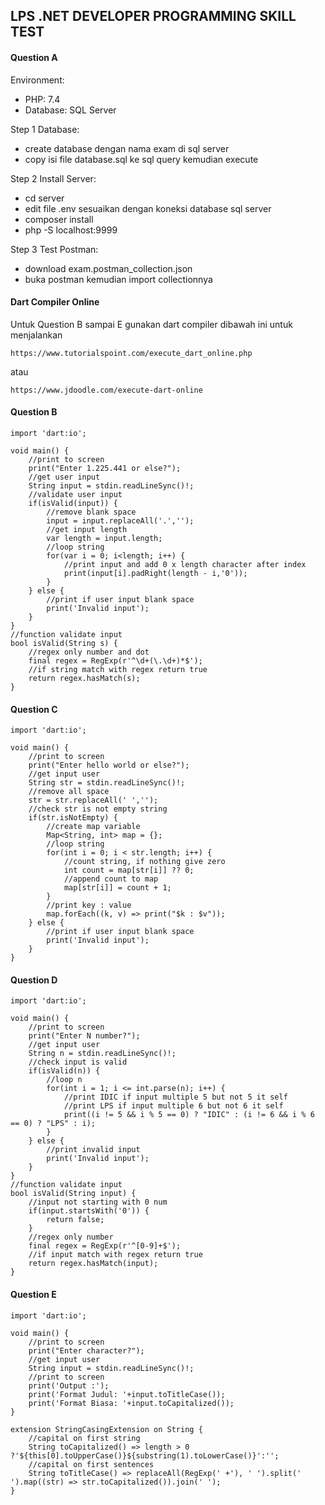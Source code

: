 ## LPS .NET DEVELOPER PROGRAMMING SKILL TEST

#### Question A

Environment:
- PHP: 7.4
- Database: SQL Server

Step 1 Database:
- create database dengan nama exam di sql server
- copy isi file database.sql ke sql query kemudian execute

Step 2 Install Server:
- cd server
- edit file .env sesuaikan dengan koneksi database sql server
- composer install
- php -S localhost:9999

Step 3 Test Postman:
- download exam.postman_collection.json
- buka postman kemudian import collectionnya


#### Dart Compiler Online 
Untuk Question B sampai E gunakan dart compiler dibawah ini untuk menjalankan
```
https://www.tutorialspoint.com/execute_dart_online.php
```
atau
```
https://www.jdoodle.com/execute-dart-online
```

#### Question B
```
import 'dart:io';

void main() {
    //print to screen
    print("Enter 1.225.441 or else?");
    //get user input
    String input = stdin.readLineSync()!;
    //validate user input
    if(isValid(input)) {
        //remove blank space
        input = input.replaceAll('.','');
        //get input length
        var length = input.length;
        //loop string
        for(var i = 0; i<length; i++) {
            //print input and add 0 x length character after index
            print(input[i].padRight(length - i,'0'));
        }
    } else {
        //print if user input blank space
        print('Invalid input');
    }
}
//function validate input
bool isValid(String s) {
    //regex only number and dot
    final regex = RegExp(r'^\d+(\.\d+)*$');
    //if string match with regex return true
    return regex.hasMatch(s);
}
```

#### Question C
```
import 'dart:io';

void main() {
    //print to screen
    print("Enter hello world or else?");
    //get input user
    String str = stdin.readLineSync()!;
    //remove all space
    str = str.replaceAll(' ','');
    //check str is not empty string
    if(str.isNotEmpty) {
        //create map variable
        Map<String, int> map = {};
        //loop string
        for(int i = 0; i < str.length; i++) {
            //count string, if nothing give zero
            int count = map[str[i]] ?? 0;
            //append count to map
            map[str[i]] = count + 1;
        }
        //print key : value
        map.forEach((k, v) => print("$k : $v"));
    } else {
        //print if user input blank space
        print('Invalid input');
    }
}
```

#### Question D
```
import 'dart:io';

void main() {
    //print to screen
    print("Enter N number?");
    //get input user
    String n = stdin.readLineSync()!;
    //check input is valid
    if(isValid(n)) {
        //loop n
        for(int i = 1; i <= int.parse(n); i++) {
            //print IDIC if input multiple 5 but not 5 it self
            //print LPS if input multiple 6 but not 6 it self
            print((i != 5 && i % 5 == 0) ? "IDIC" : (i != 6 && i % 6 == 0) ? "LPS" : i);
        }
    } else {
        //print invalid input
        print('Invalid input');
    }
}
//function validate input
bool isValid(String input) {
    //input not starting with 0 num
    if(input.startsWith('0')) {
        return false;
    }
    //regex only number
    final regex = RegExp(r'^[0-9]+$');
    //if input match with regex return true
    return regex.hasMatch(input);
}
```

#### Question E
```
import 'dart:io';

void main() {
    //print to screen
    print("Enter character?");
    //get input user
    String input = stdin.readLineSync()!;
    //print to screen
    print('Output :');
    print('Format Judul: '+input.toTitleCase());
    print('Format Biasa: '+input.toCapitalized());
}

extension StringCasingExtension on String {
    //capital on first string
    String toCapitalized() => length > 0 ?'${this[0].toUpperCase()}${substring(1).toLowerCase()}':'';
    //capital on first sentences
    String toTitleCase() => replaceAll(RegExp(' +'), ' ').split(' ').map((str) => str.toCapitalized()).join(' ');
}
```
